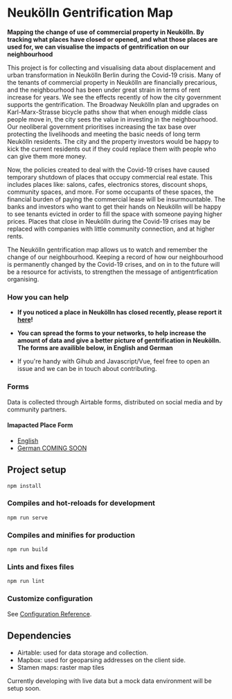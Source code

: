 # Neukölln Gentrification Map

**Mapping the change of use of commercial property in Neukölln. By tracking what places have closed or opened, and what those places are used for, we can visualise the impacts of gentrification on our neighbourhood**

This project is for collecting and visualising data about displacement and urban transformation in Neukölln Berlin during the Covid-19 crisis. Many of the tenants of commercial property in Neukölln are financially precarious, and the neighbourhood has been under great strain in terms of rent increase for years. We see the effects recently of how the city government supports the gentrification. The Broadway Neukölln plan and upgrades on Karl-Marx-Strasse bicycle paths show that when enough middle class people move in, the city sees the value in investing in the neighbourhood. Our neoliberal government prioritises increasing the tax base over protecting the livelihoods and meeting the basic needs of long term Neukölln residents. The city and the property investors would be happy to kick the current residents out if they could replace them with people who can give them more money.

Now, the policies created to deal with the Covid-19 crises have caused temporary shutdown of places that occupy commercial real estate. This includes places like: salons, cafes, electronics stores, discount shops, community spaces, and more. For some occupants of these spaces, the financial burden of paying the commercial lease will be insurmountable. The banks and investors who want to get their hands on Neukölln will be happy to see tenants evicted in order to fill the space with someone paying higher prices. Places that close in Neukölln during the Covid-19 crises may be replaced with companies with little community connection, and at higher rents.

The Neukölln gentrification map allows us to watch and remember the change of our neighbourhood. Keeping a record of how our neighbourhood is permanently changed by the Covid-19 crises, and on in to the future will be a resource for activists, to strengthen the message of antigentrfication organising.

### How you can help

- **If you noticed a place in Neukölln has closed recently, please report it [here](https://airtable.com/shrOgkjNoVXR5dYJt)!**

- **You can spread the forms to your networks, to help increase the amount of data and give a better picture of gentrification in Neukölln. The forms are availible below, in English and German**

- If you're handy with Gihub and Javascript/Vue, feel free to open an issue and we can be in touch about contributing.

### Forms

Data is collected through Airtable forms, distributed on social media and by community partners.

#### Imapacted Place Form

- [English](https://airtable.com/shrOgkjNoVXR5dYJt)
- [German COMING SOON]()

## Project setup

```
npm install
```

### Compiles and hot-reloads for development

```
npm run serve
```

### Compiles and minifies for production

```
npm run build
```

### Lints and fixes files

```
npm run lint
```

### Customize configuration

See [Configuration Reference](https://cli.vuejs.org/config/).

## Dependencies

- Airtable: used for data storage and collection.
- Mapbox: used for geoparsing addresses on the client side.
- Stamen maps: raster map tiles

Currently developing with live data but a mock data environment will be setup soon.
